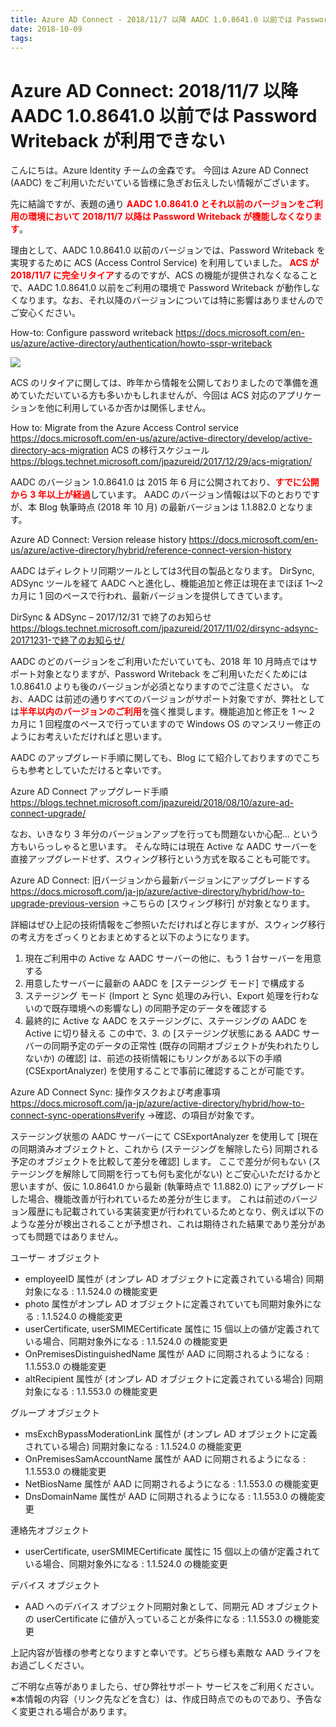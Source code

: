 ```yaml
---
title: Azure AD Connect - 2018/11/7 以降 AADC 1.0.8641.0 以前では Password Writeback が利用できない
date: 2018-10-09
tags:
---
```

# Azure AD Connect: 2018/11/7 以降 AADC 1.0.8641.0 以前では Password Writeback が利用できない

こんにちは。Azure Identity チームの金森です。
今回は Azure AD Connect (AADC) をご利用いただいている皆様に急ぎお伝えしたい情報がございます。
 
先に結論ですが、表題の通り <span style="color: red; ">**AADC 1.0.8641.0 とそれ以前のバージョンをご利用の環境において 2018/11/7 以降は  Password Writeback が機能しなくなります**</span>。
 
理由として、AADC 1.0.8641.0 以前のバージョンでは、Password Writeback を実現するために ACS (Access Control Service) を利用していました。
<span style="color: red; ">**ACS が 2018/11/7 に完全リタイア**</span>するのですが、ACS の機能が提供されなくなることで、AADC 1.0.8641.0 以前をご利用の環境で Password Writeback が動作しなくなります。なお、それ以降のバージョンについては特に影響はありませんのでご安心ください。
 
How-to: Configure password writeback
https://docs.microsoft.com/en-us/azure/active-directory/authentication/howto-sspr-writeback

![](./ACSretire.jpg)

 
ACS のリタイアに関しては、昨年から情報を公開しておりましたので準備を進めていただいている方も多いかもしれませんが、今回は ACS 対応のアプリケーションを他に利用しているか否かは関係しません。
 
How to: Migrate from the Azure Access Control service
https://docs.microsoft.com/en-us/azure/active-directory/develop/active-directory-acs-migration
ACS の移行スケジュール
https://blogs.technet.microsoft.com/jpazureid/2017/12/29/acs-migration/
 
AADC のバージョン 1.0.8641.0 は 2015 年 6 月に公開されており、<span style="color: red; ">**すでに公開から 3 年以上が経過**</span>しています。
AADC のバージョン情報は以下のとおりですが、本 Blog 執筆時点 (2018 年 10 月) の最新バージョンは 1.1.882.0 となります。
 
Azure AD Connect: Version release history
https://docs.microsoft.com/en-us/azure/active-directory/hybrid/reference-connect-version-history
 
AADC はディレクトリ同期ツールとしては3代目の製品となります。
DirSync, ADSync ツールを経て AADC へと進化し、機能追加と修正は現在までほぼ 1～2 カ月に 1 回のペースで行われ、最新バージョンを提供してきています。
 
DirSync & ADSync – 2017/12/31 で終了のお知らせ
https://blogs.technet.microsoft.com/jpazureid/2017/11/02/dirsync-adsync-20171231-で終了のお知らせ/
 
AADC のどのバージョンをご利用いただいていても、2018 年 10 月時点ではサポート対象となりますが、Password Writeback をご利用いただくためには 1.0.8641.0 よりも後のバージョンが必須となりますのでご注意ください。
なお、AADC は前述の通りすべてのバージョンがサポート対象ですが、弊社としては<span style="color: red; ">**半年以内のバージョンのご利用**</span>を強く推奨します。機能追加と修正を 1 ～ 2 カ月に 1 回程度のペースで行っていますので Windows OS のマンスリー修正のようにお考えいただければと思います。
 
AADC のアップグレード手順に関しても、Blog にて紹介しておりますのでこちらも参考としていただけると幸いです。
 
Azure AD Connect アップグレード手順
https://blogs.technet.microsoft.com/jpazureid/2018/08/10/azure-ad-connect-upgrade/
 
なお、いきなり 3 年分のバージョンアップを行っても問題ないか心配… という方もいらっしゃると思います。
そんな時には現在 Active な AADC サーバーを直接アップグレードせず、スウィング移行という方式を取ることも可能です。
 
Azure AD Connect: 旧バージョンから最新バージョンにアップグレードする
https://docs.microsoft.com/ja-jp/azure/active-directory/hybrid/how-to-upgrade-previous-version
->こちらの [スウィング移行] が対象となります。
 
詳細はぜひ上記の技術情報をご参照いただければと存じますが、スウィング移行の考え方をざっくりとおまとめすると以下のようになります。
 
1. 現在ご利用中の Active な AADC サーバーの他に、もう 1 台サーバーを用意する
2. 用意したサーバーに最新の AADC を [ステージング モード] で構成する
3. ステージング モード (Import と Sync 処理のみ行い、Export 処理を行わないので既存環境への影響なし) の同期予定のデータを確認する
4. 最終的に Active な AADC をステージングに、ステージングの AADC を Active に切り替える
この中で、3. の [ステージング状態にある AADC サーバーの同期予定のデータの正常性 (既存の同期オブジェクトが失われたりしないか) の確認] は、前述の技術情報にもリンクがある以下の手順 (CSExportAnalyzer) を使用することで事前に確認することが可能です。
 
Azure AD Connect Sync: 操作タスクおよび考慮事項
https://docs.microsoft.com/ja-jp/azure/active-directory/hybrid/how-to-connect-sync-operations#verify
->確認、の項目が対象です。
 
ステージング状態の AADC サーバーにて CSExportAnalyzer を使用して [現在の同期済みオブジェクトと、これから (ステージングを解除したら) 同期される予定のオブジェクトを比較して差分を確認] します。
ここで差分が何もない (ステージングを解除して同期を行っても何も変化がない) とご安心いただけるかと思いますが、仮に 1.0.8641.0 から最新 (執筆時点で 1.1.882.0) にアップグレードした場合、機能改善が行われているため差分が生じます。
これは前述のバージョン履歴にも記載されている実装変更が行われているためとなり、例えば以下のような差分が検出されることが予想され、これは期待された結果であり差分があっても問題ではありません。
 
ユーザー オブジェクト
- employeeID 属性が (オンプレ AD オブジェクトに定義されている場合) 同期対象になる : 1.1.524.0 の機能変更
- photo 属性がオンプレ AD オブジェクトに定義されていても同期対象外になる : 1.1.524.0 の機能変更
- userCertificate, userSMIMECertificate 属性に 15 個以上の値が定義されている場合、同期対象外になる : 1.1.524.0 の機能変更
- OnPremisesDistinguishedName 属性が AAD に同期されるようになる : 1.1.553.0 の機能変更
- altRecipient 属性が (オンプレ AD オブジェクトに定義されている場合) 同期対象になる : 1.1.553.0 の機能変更
 
グループ オブジェクト
- msExchBypassModerationLink 属性が (オンプレ AD オブジェクトに定義されている場合) 同期対象になる : 1.1.524.0 の機能変更
- OnPremisesSamAccountName 属性が AAD に同期されるようになる : 1.1.553.0 の機能変更
- NetBiosName 属性が AAD に同期されるようになる : 1.1.553.0 の機能変更
- DnsDomainName 属性が AAD に同期されるようになる : 1.1.553.0 の機能変更
 
連絡先オブジェクト
- userCertificate, userSMIMECertificate 属性に 15 個以上の値が定義されている場合、同期対象外になる : 1.1.524.0 の機能変更
 
デバイス オブジェクト
- AAD へのデバイス オブジェクト同期対象として、同期元 AD オブジェクトの userCertificate に値が入っていることが条件になる : 1.1.553.0 の機能変更
 
上記内容が皆様の参考となりますと幸いです。どちら様も素敵な AAD ライフをお過ごしください。
 
ご不明な点等がありましたら、ぜひ弊社サポート サービスをご利用ください。
※本情報の内容（リンク先などを含む）は、作成日時点でのものであり、予告なく変更される場合があります。
